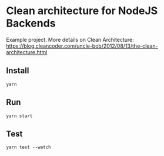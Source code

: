 # Clean architecture for NodeJS Backends

Example project. More details on Clean Architecture: https://blog.cleancoder.com/uncle-bob/2012/08/13/the-clean-architecture.html

## Install

    yarn

## Run

    yarn start

## Test

    yarn test --watch

